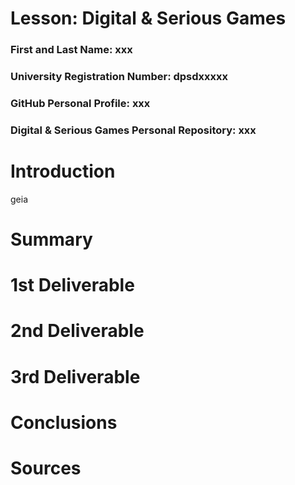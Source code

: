 # Lesson: Digital & Serious Games

### First and Last Name: xxx
### University Registration Number: dpsdxxxxx
### GitHub Personal Profile: xxx
### Digital & Serious Games Personal Repository: xxx

# Introduction
geia
# Summary


# 1st Deliverable


# 2nd Deliverable


# 3rd Deliverable 


# Conclusions


# Sources
